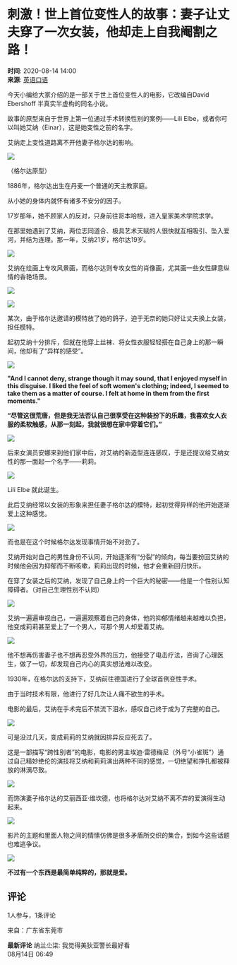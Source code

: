 # 刺激！世上首位变性人的故事：妻子让丈夫穿了一次女装，他却走上自我阉割之路！

**时间**: 2020-08-14 14:00  
**来源**: [英语口语](https://www.sohu.com/?spm=smpc.content-abroad.content.1.1730984424623pi67Keb)

今天小编给大家介绍的是一部关于世上首位变性人的电影，它改编自David Ebershoff 半真实半虚构的同名小说。

故事的原型来自于世界上第一位通过手术转换性别的案例——Lili Elbe，或者你可以叫她艾纳（Einar），这是她变性之前的名字。

艾纳走上变性道路离不开他妻子格尔达的影响。

![](http://p8.itc.cn/q_70/images03/20200814/ed87fb583bbb4e79b2933b6cc529a777.png)

（格尔达原型）

1886年，格尔达出生在丹麦一个普通的天主教家庭。

从小她的身体内就怀有诸多不安分的因子。

17岁那年，她不顾家人的反对，只身前往哥本哈根，进入皇家美术学院求学。

在那里她遇到了艾纳，两位志同道合、极具艺术天赋的人很快就互相吸引、坠入爱河，并结为连理。那一年，艾纳21岁，格尔达19岁。

![](http://p5.itc.cn/q_70/images03/20200814/f769064f5dfc4dab8eaacbd3c1890e5e.png)

艾纳在绘画上专攻风景画，而格尔达则专攻女性的肖像画，尤其画一些女性肆意纵情的香艳场景。

![](http://p9.itc.cn/q_70/images03/20200814/07da4d2548ae4e989407eb9772ba4fff.png)

![](http://p5.itc.cn/q_70/images03/20200814/f7cf407df4fd4327b4cddd311448552c.png)

某次，由于格尔达邀请的模特放了她的鸽子，迫于无奈的她只好让丈夫换上女装，担任模特。

起初艾纳十分排斥，但就在他穿上丝袜、将女性衣服轻轻搭在自己身上的那一瞬间，他却有了“异样的感受”。

![](http://p1.itc.cn/q_70/images03/20200814/e9efb3208be44582991d45581336a530.jpeg)

**"And I cannot deny, strange though it may sound, that I enjoyed myself in this disguise. I liked the feel of soft women's clothing; indeed, I seemed to take them as a matter of course. I felt at home in them from the first moments."**

**“尽管这很荒唐，但是我无法否认自己很享受在这种装扮下的乐趣，我喜欢女人衣服的柔软触感，从那一刻起，我就很想在家中穿着它们。”**

![](http://p6.itc.cn/q_70/images03/20200814/82b0e6911a09428882fa0349c001d0b9.png)

后来女演员安娜来到他们家中后，对艾纳的新造型连连感叹，于是还提议给艾纳女性的那一面起一个名字——莉莉。

![](http://p0.itc.cn/q_70/images03/20200814/4606fcefb4ca457e9e6a7bbe2d1e1280.gif)

Lili Elbe 就此诞生。

此后艾纳经常以女装的形象来担任妻子格尔达的模特，起初觉得异样的他开始逐渐爱上这种感觉。

![](http://p5.itc.cn/q_70/images03/20200814/e73af540f03f4c2096bf2c0fc88c6f80.png)

而也是在这个时候格尔达发现事情开始不对劲了。

艾纳开始对自己的男性身份不认同，开始逐渐有“分裂”的倾向，每当要扮回艾纳的时候他会因为抑郁而不断咳嗽，莉莉出现的时候，他才会重新回归快乐。

在穿了女装之后的艾纳，发现了自己身上的一个巨大的秘密——他是一个性别认知障碍者。（对自己生理性别不认同）

![](http://p2.itc.cn/q_70/images03/20200814/b75077a75e9b4b23a46bf9e34bde7f27.jpeg)

艾纳一遍遍审视自己，一遍遍观察着自己的身体，他的抑郁情绪越来越难以负担，他变成莉莉甚至爱上了一个男人，可那个男人却爱着艾纳。

![](http://p1.itc.cn/q_70/images03/20200814/f17676be669542da849ad794049717e9.png)

他不想再伤害妻子也不想再忍受外界的压力，他接受了电击疗法，咨询了心理医生，做了一切，却发现自己内心的真实想法难以改变。

1930年，在格尔达的支持下，艾纳前往德国进行了全球首例变性手术。

由于当时技术有限，他进行了好几次让人痛不欲生的手术。

电影的最后，艾纳在手术完后不禁流下泪水，感叹自己终于成为了完整的自己。

![](http://p5.itc.cn/q_70/images03/20200814/31e0375c47e84075ac5cd6a576c35a1d.png)

可是没过几天，变成莉莉的艾纳就因排异反应死去了。

这是一部描写“跨性别者”的电影，电影的男主埃迪·雷德梅尼（外号“小雀斑”）通过自己精妙绝伦的演技将艾纳和莉莉演出两种不同的感觉，一切绝望和挣扎都被释放的淋漓尽致。

![](http://p5.itc.cn/q_70/images03/20200814/ac63da9edc814d4bab41491eaf6f75ba.jpeg)

而饰演妻子格尔达的艾丽西亚·维坎德，也将格尔达对艾纳不离不弃的爱演得生动起来。

![](http://p2.itc.cn/q_70/images03/20200814/90910b9f1f3945ba98ce5f3b4740aa38.jpeg)

影片的主题和里面人物之间的情愫仿佛是很多矛盾所交织的集合，到如今这些话题也难逃争议。

![](http://p2.itc.cn/q_70/images03/20200814/cf35fd1b4c69492fa2513fb75a71bde7.png)

**不过有一个东西是最简单纯粹的，那就是爱。**

## 评论

1人参与，1条评论

来自：广东省东莞市

**最新评论**
纳兰尐柒: 我觉得美狄亚警长最好看  
08月14日 06:49